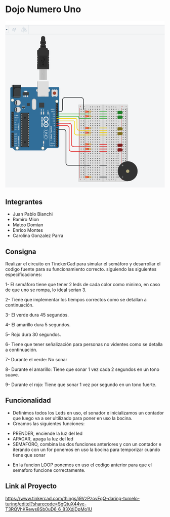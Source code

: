 # Dojo Numero Uno




![Screenshot](2023-04-20.png)

## Integrantes
* Juan Pablo Bianchi
* Ramiro Mion
* Mateo Domian
* Enrico Montes
* Carolina Gonzalez Parra
## Consigna

Realizar el circuito en TinckerCad para simular el semáforo y desarrollar el codigo fuente para su funcionamiento correcto. siguiendo las siguientes especificaciones:

1- El semáforo tiene que tener 2 leds de cada color como minimo, en caso de que uno se
rompa, lo ideal serian 3.

2- Tiene que implementar los tiempos correctos como se detallan a continuación.

3- El verde dura 45 segundos.

4- El amarillo dura 5 segundos.

5- Rojo dura 30 segundos.

6- Tiene que tener señalización para personas no videntes como se detalla a
continuación.

7- Durante el verde: No sonar

8- Durante el amarillo: Tiene que sonar 1 vez cada 2 segundos en un tono suave.

9- Durante el rojo: Tiene que sonar 1 vez por segundo en un tono fuerte.

## Funcionalidad

* Definimos todos los Leds en uso, el sonador e inicializamos un contador que luego va a ser ultilizado para poner en uso la bocina. 
* Creamos las siguientes funciones:
- PRENDER, enciende la luz del led
- APAGAR, apaga la luz del led
- SEMAFORO, combina las dos funciones anteriores y con un contador e iterando con un for ponemos en uso la bocina para temporizar cuando tiene que sonar
* En la funcion LOOP ponemos en uso el codigo anterior para que el semaforo funcione correctamente. 

## Link al Proyecto
https://www.tinkercad.com/things/j9VzPzovFgQ-daring-tumelo-turing/editel?sharecode=SgQtuX44ve-T3RQVhKRews8Sb0uD6_6_83XdjDpMo1U
